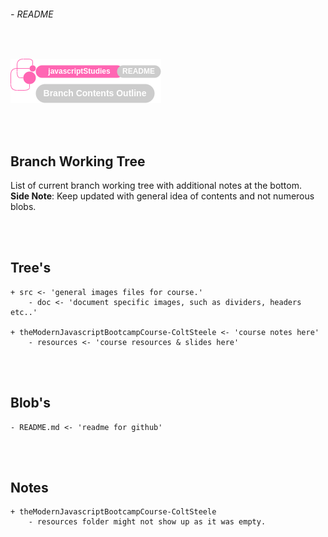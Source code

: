 ###### - README

<br>

<!--
Section Header
-->

![readmeHeader](./src/doc/readmeHeader.png 'README Header')

<!-- 
Table of Contents 
No table of contents added here
Maybe in future will provide a ToC list. 
-->

<br>
<br>

<!--
Start of Document
-->

## **Branch Working Tree**

List of current branch working tree with additional notes at the bottom. <br>
**Side Note**: Keep updated with general idea of contents and not numerous blobs. 

<br>
<br>

## **Tree's**

    + src <- 'general images files for course.'
        - doc <- 'document specific images, such as dividers, headers etc..'

    + theModernJavascriptBootcampCourse-ColtSteele <- 'course notes here'
        - resources <- 'course resources & slides here'

<br>
<br>

## **Blob's**

    - README.md <- 'readme for github'

<br>
<br>

## **Notes**

    + theModernJavascriptBootcampCourse-ColtSteele
        - resources folder might not show up as it was empty.

<!--
End of Document
-->